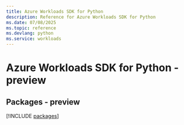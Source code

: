 ```yaml
---
title: Azure Workloads SDK for Python
description: Reference for Azure Workloads SDK for Python
ms.date: 07/08/2025
ms.topic: reference
ms.devlang: python
ms.service: workloads
---
```

# Azure Workloads SDK for Python - preview
## Packages - preview
[!INCLUDE [packages](workloads-index.md)]